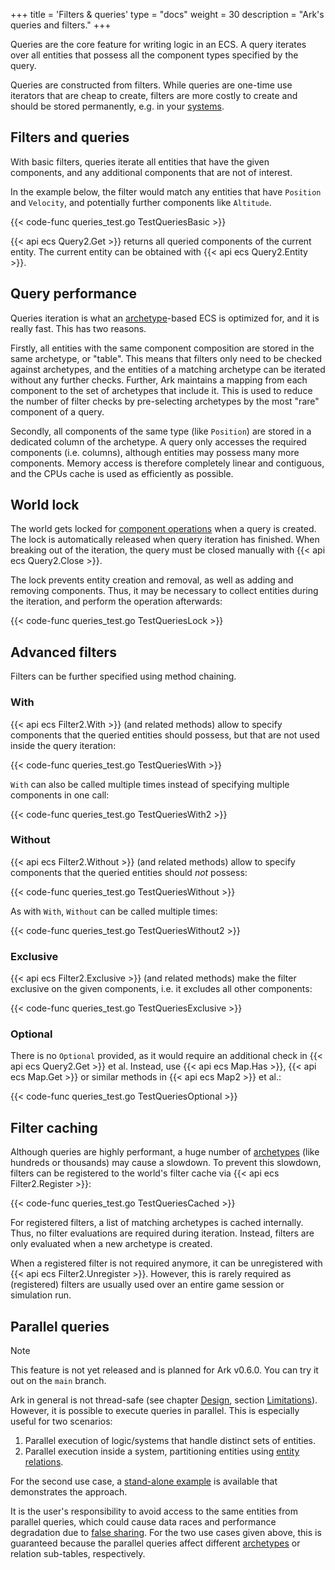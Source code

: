 +++
title = 'Filters & queries'
type = "docs"
weight = 30
description = "Ark's queries and filters."
+++

Queries are the core feature for writing logic in an ECS.
A query iterates over all entities that possess all the component types specified by the query.

Queries are constructed from filters.
While queries are one-time use iterators that are cheap to create,
filters are more costly to create and should be stored permanently, e.g. in your [systems](../concepts#systems).

## Filters and queries

With basic filters, queries iterate all entities that have the given components,
and any additional components that are not of interest.

In the example below, the filter would match any entities that have
`Position` and `Velocity`, and potentially further components like `Altitude`.

{{< code-func queries_test.go TestQueriesBasic >}}

{{< api ecs Query2.Get >}} returns all queried components of the current entity.
The current entity can be obtained with {{< api ecs Query2.Entity >}}.

## Query performance

Queries iteration is what an [archetype](../architecture)-based ECS is optimized for, and it is really fast.
This has two reasons.

Firstly, all entities with the same component composition are stored in the same archetype, or "table".
This means that filters only need to be checked against archetypes,
and the entities of a matching archetype can be iterated without any further checks.
Further, Ark maintains a mapping from each component to the set of archetypes that include it.
This is used to reduce the number of filter checks by pre-selecting archetypes by the most "rare" component of a query.

Secondly, all components of the same type (like `Position`) are stored in a dedicated column of the archetype.
A query only accesses the required components (i.e. columns), although entities may possess many more components.
Memory access is therefore completely linear and contiguous, and the CPUs cache is used as efficiently as possible.

## World lock

The world gets locked for [component operations](../operations/) when a query is created.
The lock is automatically released when query iteration has finished.
When breaking out of the iteration, the query must be closed manually with {{< api ecs Query2.Close >}}.

The lock prevents entity creation and removal, as well as adding and removing components.
Thus, it may be necessary to collect entities during the iteration, and perform the operation afterwards:

{{< code-func queries_test.go TestQueriesLock >}}

## Advanced filters

Filters can be further specified using method chaining.

### With

{{< api ecs Filter2.With >}} (and related methods) allow to specify components that the queried entities should possess,
but that are not used inside the query iteration:

{{< code-func queries_test.go TestQueriesWith >}}

`With` can also be called multiple times instead of specifying multiple components in one call:

{{< code-func queries_test.go TestQueriesWith2 >}}

### Without

{{< api ecs Filter2.Without >}} (and related methods) allow to specify components that the queried entities should *not* possess:

{{< code-func queries_test.go TestQueriesWithout >}}

As with `With`, `Without` can be called multiple times:

{{< code-func queries_test.go TestQueriesWithout2 >}}

### Exclusive

{{< api ecs Filter2.Exclusive >}} (and related methods) make the filter exclusive on the given components,
i.e. it excludes all other components:

{{< code-func queries_test.go TestQueriesExclusive >}}

### Optional

There is no `Optional` provided, as it would require an additional check in {{< api ecs Query2.Get >}} et al.
Instead, use {{< api ecs Map.Has >}}, {{< api ecs Map.Get >}} or similar methods in {{< api ecs Map2 >}} et al.:

{{< code-func queries_test.go TestQueriesOptional >}}

## Filter caching

Although queries are highly performant, a huge number of [archetypes](../architecture) (like hundreds or thousands) may cause a slowdown.
To prevent this slowdown, filters can be registered to the world's filter cache via
{{< api ecs Filter2.Register >}}:

{{< code-func queries_test.go TestQueriesCached >}}

For registered filters, a list of matching archetypes is cached internally.
Thus, no filter evaluations are required during iteration.
Instead, filters are only evaluated when a new archetype is created.

When a registered filter is not required anymore, it can be unregistered with
{{< api ecs Filter2.Unregister >}}.
However, this is rarely required as (registered) filters are usually used over an entire game session or simulation run.

## Parallel queries

> [!NOTE]
> This feature is not yet released and is planned for Ark v0.6.0.
> You can try it out on the `main` branch.

Ark in general is not thread-safe (see chapter [Design](../design/), section [Limitations](../design#limitations)).
However, it is possible to execute queries in parallel.
This is especially useful for two scenarios:

1. Parallel execution of logic/systems that handle distinct sets of entities.
1. Parallel execution inside a system, partitioning entities using [entity relations](../relations/).

For the second use case, a [stand-alone example](https://github.com/mlange-42/ark/blob/main/examples/parallel_queries/main.go)
is available that demonstrates the approach.

It is the user's responsibility to avoid access to the same entities from parallel queries,
which could cause data races and performance degradation due to [false sharing](https://en.wikipedia.org/wiki/False_sharing).
For the two use cases given above, this is guaranteed because the parallel queries affect different [archetypes](../architecture) or relation sub-tables, respectively.